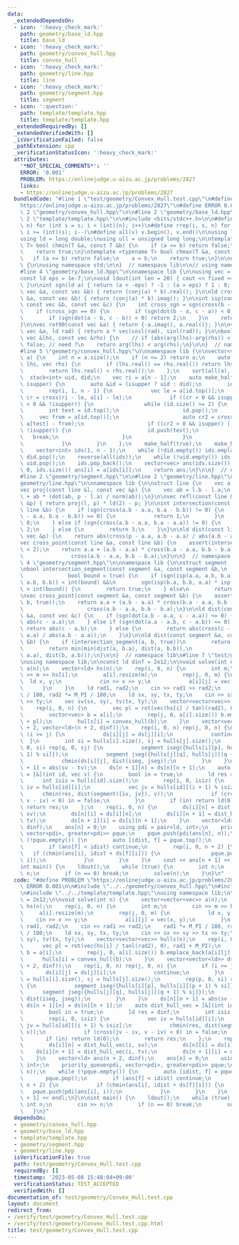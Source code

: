 ```yaml
---
data:
  _extendedDependsOn:
  - icon: ':heavy_check_mark:'
    path: geometry/base_ld.hpp
    title: base_ld
  - icon: ':heavy_check_mark:'
    path: geometry/convex_hull.hpp
    title: convex_hull
  - icon: ':heavy_check_mark:'
    path: geometry/line.hpp
    title: line
  - icon: ':heavy_check_mark:'
    path: geometry/segment.hpp
    title: segment
  - icon: ':question:'
    path: template/template.hpp
    title: template/template.hpp
  _extendedRequiredBy: []
  _extendedVerifiedWith: []
  _isVerificationFailed: false
  _pathExtension: cpp
  _verificationStatusIcon: ':heavy_check_mark:'
  attributes:
    '*NOT_SPECIAL_COMMENTS*': ''
    ERROR: '0.001'
    PROBLEM: https://onlinejudge.u-aizu.ac.jp/problems/2827
    links:
    - https://onlinejudge.u-aizu.ac.jp/problems/2827
  bundledCode: "#line 1 \"test/geometry/Convex_Hull.test.cpp\"\n#define PROBLEM \"\
    https://onlinejudge.u-aizu.ac.jp/problems/2827\"\n#define ERROR 0.001\n\n#line\
    \ 2 \"geometry/convex_hull.hpp\"\n\n#line 2 \"geometry/base_ld.hpp\"\n\n#line\
    \ 2 \"template/template.hpp\"\n\n#include <bits/stdc++.h>\n\n#define rep(i, s,\
    \ n) for (int i = s; i < (int)(n); i++)\n#define rrep(i, s, n) for (int i = (int)(n)-1;\
    \ i >= (int)(s); i--)\n#define all(v) v.begin(), v.end()\n\nusing ll = long long;\n\
    using ld = long double;\nusing ull = unsigned long long;\n\ntemplate <typename\
    \ T> bool chmin(T &a, const T &b) {\n    if (a <= b) return false;\n    a = b;\n\
    \    return true;\n}\ntemplate <typename T> bool chmax(T &a, const T &b) {\n \
    \   if (a >= b) return false;\n    a = b;\n    return true;\n}\n\nnamespace lib\
    \ {\n\nusing namespace std;\n\n}  // namespace lib\n\n// using namespace lib;\n\
    #line 4 \"geometry/base_ld.hpp\"\n\nnamespace lib {\n\nusing vec = complex<ld>;\n\
    const ld eps = 1e-7;\n\nvoid ldout(int len = 20) { cout << fixed << setprecision(len);\
    \ }\n\nint sgn(ld a) { return (a < -eps) ? -1 : (a > eps) ? 1 : 0; }\n\nld dot(const\
    \ vec &a, const vec &b) { return (conj(a) * b).real(); }\n\nld cross(const vec\
    \ &a, const vec &b) { return (conj(a) * b).imag(); }\n\nint isp(const vec &a,\
    \ const vec &b, const vec &c) {\n    int cross_sgn = sgn(cross(b - a, c - a));\n\
    \    if (cross_sgn == 0) {\n        if (sgn(dot(b - a, c - a)) < 0) return -2;\n\
    \        if (sgn(dot(a - b, c - b)) < 0) return 2;\n    }\n    return cross_sgn;\n\
    }\n\nvec rot90(const vec &a) { return {-a.imag(), a.real()}; }\n\nvec rot(const\
    \ vec &a, ld rad) { return a * vec(cosl(rad), sinl(rad)); }\n\nbool comp_for_argument_sort(const\
    \ vec &lhs, const vec &rhs) {\n    // if (abs(arg(lhs)-arg(rhs)) < eps) return\
    \ false; // need ?\n    return arg(lhs) < arg(rhs);\n}\n\n}  // namespace lib\n\
    #line 5 \"geometry/convex_hull.hpp\"\n\nnamespace lib {\n\nvector<vec> convex_hull(vector<vec>\
    \ a) {\n    int n = a.size();\n    if (n <= 2) return a;\n    auto comp = [&](vec\
    \ lhs, vec rhs) {\n        if (lhs.real() == rhs.real()) return lhs.imag() < rhs.imag();\n\
    \        return lhs.real() < rhs.real();\n    };\n    sort(all(a), comp);\n  \
    \  stack<int> uid, did;\n    vec ri = a[n - 1];\n    auto make_half = [&](bool\
    \ isupper) {\n        auto &id = (isupper ? uid : did);\n        id.push(0);\n\
    \        rep(i, 1, n - 1) {\n            vec le = a[id.top()];\n            auto\
    \ cr = cross(ri - le, a[i] - le);\n            if ((cr > 0 && isupper) || (cr\
    \ < 0 && !isupper)) {\n                while (id.size() >= 2) {\n            \
    \        int test = id.top();\n                    id.pop();\n               \
    \     vec from = a[id.top()];\n                    auto cr2 = cross(a[i] - from,\
    \ a[test] - from);\n                    if ((cr2 > 0 && isupper) || (cr2 < 0 &&\
    \ !isupper)) {\n                        id.push(test);\n                     \
    \   break;\n                    }\n                }\n                id.push(i);\n\
    \            }\n        }\n    };\n    make_half(true);\n    make_half(false);\n\
    \    vector<int> ids(1, n - 1);\n    while (!did.empty()) ids.emplace_back(did.top()),\
    \ did.pop();\n    reverse(all(ids));\n    while (!uid.empty()) ids.emplace_back(uid.top()),\
    \ uid.pop();\n    ids.pop_back();\n    vector<vec> ans(ids.size());\n    rep(i,\
    \ 0, ids.size()) ans[i] = a[ids[i]];\n    return ans;\n}\n\n}  // namespace lib\n\
    #line 2 \"geometry/segment.hpp\"\n\n#line 2 \"geometry/line.hpp\"\n\n#line 4 \"\
    geometry/line.hpp\"\n\nnamespace lib {\n\nstruct line {\n    vec a, b;\n};\n\n\
    vec proj(const line &l, const vec &p) {\n    vec ab = l.b - l.a;\n    return l.a\
    \ + ab * (dot(ab, p - l.a) / norm(ab));\n}\n\nvec refl(const line &l, const vec\
    \ &p) { return proj(l, p) * ld(2) - p; }\n\nint intersection(const line &a, const\
    \ line &b) {\n    if (sgn(cross(a.b - a.a, b.a - b.b)) != 0) {\n        if (sgn(dot(a.b\
    \ - a.a, b.a - b.b)) == 0) {\n            return 1;\n        }\n        return\
    \ 0;\n    } else if (sgn(cross(a.b - a.a, b.a - a.a)) != 0) {\n        return\
    \ 2;\n    } else {\n        return 3;\n    }\n}\n\nld dist(const line &a, const\
    \ vec &p) {\n    return abs(cross(p - a.a, a.b - a.a) / abs(a.b - a.a));\n}\n\n\
    vec cross_point(const line &a, const line &b) {\n    assert(intersection(a, b)\
    \ < 2);\n    return a.a + (a.b - a.a) * cross(b.a - a.a, b.b - b.a) /\n      \
    \               cross(a.b - a.a, b.b - b.a);\n}\n\n}  // namespace lib\n#line\
    \ 4 \"geometry/segment.hpp\"\n\nnamespace lib {\n\nstruct segment : line {};\n\
    \nbool intersection_segment(const segment &a, const segment &b,\n            \
    \              bool bound = true) {\n    if (sgn(isp(a.a, a.b, b.a) * isp(a.a,\
    \ a.b, b.b)) < int(bound) &&\n        sgn(isp(b.a, b.b, a.a) * isp(b.a, b.b, a.b))\
    \ < int(bound)) {\n        return true;\n    } else\n        return false;\n}\n\
    \nvec cross_point(const segment &a, const segment &b) {\n    assert(intersection_segment(a,\
    \ b, true));\n    return a.a + (a.b - a.a) * cross(b.a - a.a, b.b - b.a) /\n \
    \                    cross(a.b - a.a, b.b - b.a);\n}\n\nld dist(const segment\
    \ &a, const vec &c) {\n    if (sgn(dot(a.b - a.a, c - a.a)) <= 0) {\n        return\
    \ abs(c - a.a);\n    } else if (sgn(dot(a.a - a.b, c - a.b)) <= 0) {\n       \
    \ return abs(c - a.b);\n    } else {\n        return abs(cross(c - a.a, a.b -\
    \ a.a) / abs(a.b - a.a));\n    }\n}\n\nld dist(const segment &a, const segment\
    \ &b) {\n    if (intersection_segment(a, b, true))\n        return 0;\n    else\n\
    \        return min(min(dist(a, b.a), dist(a, b.b)),\n                   min(dist(b,\
    \ a.a), dist(b, a.b)));\n}\n\n}  // namespace lib\n#line 7 \"test/geometry/Convex_Hull.test.cpp\"\
    \nusing namespace lib;\n\nconst ld dinf = 2e12;\n\nvoid solve(int n) {\n    vector<vector<vec>>\
    \ a(n);\n    vector<ld> hs(n);\n    rep(i, 0, n) {\n        int m;\n        cin\
    \ >> m >> hs[i];\n        a[i].resize(m);\n        rep(j, 0, m) {\n          \
    \  ld x, y;\n            cin >> x >> y;\n            a[i][j] = vec(x, y);\n  \
    \      }\n    }\n    ld rad1, rad2;\n    cin >> rad1 >> rad2;\n    rad1 *= M_PI\
    \ / 180, rad2 *= M_PI / 180;\n    ld sx, sy, tx, ty;\n    cin >> sx >> sy >> tx\
    \ >> ty;\n    vec sv(sx, sy), tv(tx, ty);\n    vector<vector<vec>> hulls(n);\n\
    \    rep(i, 0, n) {\n        vec pl = rot(vec(hs[i] / tanl(rad2), 0), rad1 + M_PI);\n\
    \        vector<vec> b = a[i];\n        rep(j, 0, a[i].size()) b.emplace_back(a[i][j]\
    \ + pl);\n        hulls[i] = convex_hull(b);\n    }\n    vector<vector<ld>> ds(n\
    \ + 2, vector<ld>(n + 2, dinf));\n    rep(i, 0, n) rep(j, 0, n) {\n        if\
    \ (i >= j) {\n            ds[i][j] = ds[j][i];\n            continue;\n      \
    \  }\n        int si = hulls[i].size(), sj = hulls[j].size();\n        rep(p,\
    \ 0, si) rep(q, 0, sj) {\n            segment iseg({hulls[i][p], hulls[i][(p +\
    \ 1) % si]});\n            segment jseg({hulls[j][q], hulls[j][(q + 1) % sj]});\n\
    \            chmin(ds[i][j], dist(iseg, jseg));\n        }\n    }\n    ds[n][n\
    \ + 1] = abs(sv - tv);\n    ds[n + 1][n] = ds[n][n + 1];\n    auto dist_hull_vec\
    \ = [&](int id, vec v) {\n        bool in = true;\n        ld res = dinf;\n  \
    \      int isiz = hulls[id].size();\n        rep(i, 0, isiz) {\n            vec\
    \ iv = hulls[id][i];\n            vec jv = hulls[id][(i + 1) % isiz];\n      \
    \      chmin(res, dist(segment({iv, jv}), v));\n            if (cross(jv - iv,\
    \ v - iv) < 0) in = false;\n        }\n        if (in) return ld(0);\n       \
    \ return res;\n    };\n    rep(i, 0, n) {\n        ds[i][n] = dist_hull_vec(i,\
    \ sv);\n        ds[n][i] = ds[i][n];\n        ds[i][n + 1] = dist_hull_vec(i,\
    \ tv);\n        ds[n + 1][i] = ds[i][n + 1];\n    }\n    vector<ld> ans(n + 2,\
    \ dinf);\n    ans[n] = 0;\n    using pdi = pair<ld, int>;\n    priority_queue<pdi,\
    \ vector<pdi>, greater<pdi>> pque;\n    pque.push(pdi(ans[n], n));\n    while\
    \ (!pque.empty()) {\n        auto [idist, f] = pque.top();\n        pque.pop();\n\
    \        if (ans[f] < idist) continue;\n        rep(i, 0, n + 2) {\n         \
    \   if (chmin(ans[i], idist + ds[f][i])) {\n                pque.push(pdi(ans[i],\
    \ i));\n            }\n        }\n    }\n    cout << ans[n + 1] << endl;\n}\n\n\
    int main() {\n    ldout();\n    while (true) {\n        int n;\n        cin >>\
    \ n;\n        if (n == 0) break;\n        solve(n);\n    }\n}\n"
  code: "#define PROBLEM \"https://onlinejudge.u-aizu.ac.jp/problems/2827\"\n#define\
    \ ERROR 0.001\n\n#include \"../../geometry/convex_hull.hpp\"\n#include \"../../geometry/segment.hpp\"\
    \n#include \"../../template/template.hpp\"\nusing namespace lib;\n\nconst ld dinf\
    \ = 2e12;\n\nvoid solve(int n) {\n    vector<vector<vec>> a(n);\n    vector<ld>\
    \ hs(n);\n    rep(i, 0, n) {\n        int m;\n        cin >> m >> hs[i];\n   \
    \     a[i].resize(m);\n        rep(j, 0, m) {\n            ld x, y;\n        \
    \    cin >> x >> y;\n            a[i][j] = vec(x, y);\n        }\n    }\n    ld\
    \ rad1, rad2;\n    cin >> rad1 >> rad2;\n    rad1 *= M_PI / 180, rad2 *= M_PI\
    \ / 180;\n    ld sx, sy, tx, ty;\n    cin >> sx >> sy >> tx >> ty;\n    vec sv(sx,\
    \ sy), tv(tx, ty);\n    vector<vector<vec>> hulls(n);\n    rep(i, 0, n) {\n  \
    \      vec pl = rot(vec(hs[i] / tanl(rad2), 0), rad1 + M_PI);\n        vector<vec>\
    \ b = a[i];\n        rep(j, 0, a[i].size()) b.emplace_back(a[i][j] + pl);\n  \
    \      hulls[i] = convex_hull(b);\n    }\n    vector<vector<ld>> ds(n + 2, vector<ld>(n\
    \ + 2, dinf));\n    rep(i, 0, n) rep(j, 0, n) {\n        if (i >= j) {\n     \
    \       ds[i][j] = ds[j][i];\n            continue;\n        }\n        int si\
    \ = hulls[i].size(), sj = hulls[j].size();\n        rep(p, 0, si) rep(q, 0, sj)\
    \ {\n            segment iseg({hulls[i][p], hulls[i][(p + 1) % si]});\n      \
    \      segment jseg({hulls[j][q], hulls[j][(q + 1) % sj]});\n            chmin(ds[i][j],\
    \ dist(iseg, jseg));\n        }\n    }\n    ds[n][n + 1] = abs(sv - tv);\n   \
    \ ds[n + 1][n] = ds[n][n + 1];\n    auto dist_hull_vec = [&](int id, vec v) {\n\
    \        bool in = true;\n        ld res = dinf;\n        int isiz = hulls[id].size();\n\
    \        rep(i, 0, isiz) {\n            vec iv = hulls[id][i];\n            vec\
    \ jv = hulls[id][(i + 1) % isiz];\n            chmin(res, dist(segment({iv, jv}),\
    \ v));\n            if (cross(jv - iv, v - iv) < 0) in = false;\n        }\n \
    \       if (in) return ld(0);\n        return res;\n    };\n    rep(i, 0, n) {\n\
    \        ds[i][n] = dist_hull_vec(i, sv);\n        ds[n][i] = ds[i][n];\n    \
    \    ds[i][n + 1] = dist_hull_vec(i, tv);\n        ds[n + 1][i] = ds[i][n + 1];\n\
    \    }\n    vector<ld> ans(n + 2, dinf);\n    ans[n] = 0;\n    using pdi = pair<ld,\
    \ int>;\n    priority_queue<pdi, vector<pdi>, greater<pdi>> pque;\n    pque.push(pdi(ans[n],\
    \ n));\n    while (!pque.empty()) {\n        auto [idist, f] = pque.top();\n \
    \       pque.pop();\n        if (ans[f] < idist) continue;\n        rep(i, 0,\
    \ n + 2) {\n            if (chmin(ans[i], idist + ds[f][i])) {\n             \
    \   pque.push(pdi(ans[i], i));\n            }\n        }\n    }\n    cout << ans[n\
    \ + 1] << endl;\n}\n\nint main() {\n    ldout();\n    while (true) {\n       \
    \ int n;\n        cin >> n;\n        if (n == 0) break;\n        solve(n);\n \
    \   }\n}"
  dependsOn:
  - geometry/convex_hull.hpp
  - geometry/base_ld.hpp
  - template/template.hpp
  - geometry/segment.hpp
  - geometry/line.hpp
  isVerificationFile: true
  path: test/geometry/Convex_Hull.test.cpp
  requiredBy: []
  timestamp: '2023-05-08 15:48:04+09:00'
  verificationStatus: TEST_ACCEPTED
  verifiedWith: []
documentation_of: test/geometry/Convex_Hull.test.cpp
layout: document
redirect_from:
- /verify/test/geometry/Convex_Hull.test.cpp
- /verify/test/geometry/Convex_Hull.test.cpp.html
title: test/geometry/Convex_Hull.test.cpp
---
```

